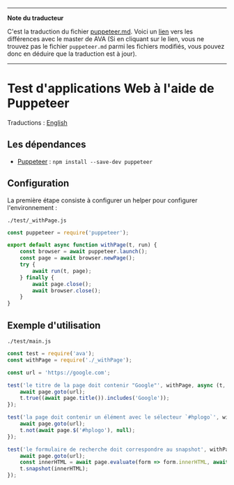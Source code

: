 ___
**Note du traducteur**

C'est la traduction du fichier [puppeteer.md](https://github.com/avajs/ava/blob/master/docs/recipes/puppeteer.md). Voici un [lien](https://github.com/avajs/ava/compare/79b2ea30c125f44e4d47bdafdeec351cddb5911a...master#diff-b813a3ab6d7f84d0c4210e7cb047c774) vers les différences avec le master de AVA (Si en cliquant sur le lien, vous ne trouvez pas le fichier `puppeteer.md` parmi les fichiers modifiés, vous pouvez donc en déduire que la traduction est à jour).
___
# Test d'applications Web à l'aide de Puppeteer

Traductions : [English](https://github.com/avajs/ava/blob/master/docs/recipes/puppeteer.md)

## Les dépendances

- [Puppeteer](https://github.com/GoogleChrome/puppeteer) : `npm install --save-dev puppeteer`

## Configuration

La première étape consiste à configurer un helper pour configurer l'environnement :

`./test/_withPage.js`

```js
const puppeteer = require('puppeteer');

export default async function withPage(t, run) {
	const browser = await puppeteer.launch();
	const page = await browser.newPage();
	try {
		await run(t, page);
	} finally {
		await page.close();
		await browser.close();
	}
}
```

## Exemple d'utilisation

`./test/main.js`

```js
const test = require('ava');
const withPage = require('./_withPage');

const url = 'https://google.com';

test('le titre de la page doit contenir "Google"', withPage, async (t, page) => {
	await page.goto(url);
	t.true((await page.title()).includes('Google'));
});

test('la page doit contenir un élément avec le sélecteur `#hplogo`', withPage, async (t, page) => {
	await page.goto(url);
	t.not(await page.$('#hplogo'), null);
});

test('le formulaire de recherche doit correspondre au snapshot', withPage, async (t, page) => {
	await page.goto(url);
	const innerHTML = await page.evaluate(form => form.innerHTML, await page.$('#searchform'));
	t.snapshot(innerHTML);
});
```
